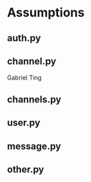 # Assumptions
## auth.py



## channel.py

Gabriel Ting

## channels.py



## user.py



## message.py



## other.py


